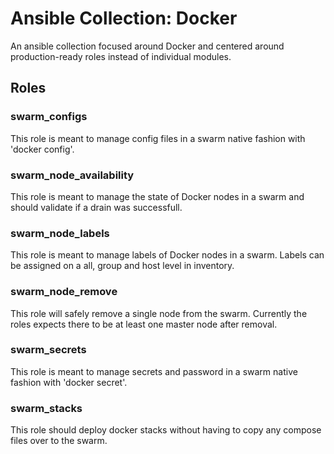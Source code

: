 # Ansible Collection: Docker

An ansible collection focused around Docker and centered around production-ready roles instead of individual modules.

## Roles

### swarm_configs
This role is meant to manage config files in a swarm native fashion with 'docker config'.

### swarm_node_availability
This role is meant to manage the state of Docker nodes in a swarm and should validate if a drain was successfull.

### swarm_node_labels
This role is meant to manage labels of Docker nodes in a swarm. Labels can be assigned on a all, group and host level in inventory.

### swarm_node_remove
This role will safely remove a single node from the swarm. Currently the roles expects there to be at least one master node after removal.

### swarm_secrets
This role is meant to manage secrets and password in a swarm native fashion with 'docker secret'.

### swarm_stacks
This role should deploy docker stacks without having to copy any compose files over to the swarm. 
